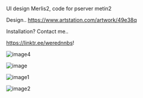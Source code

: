 UI design Merlis2, code for pserver metin2

Design..
https://www.artstation.com/artwork/49e38q

Installation? Contact me..

https://linktr.ee/werednnbs!

![image4](https://github.com/werednnbs/merlis-ui-work/assets/70537715/827e92dc-a7a7-4b82-94a5-23a5afba4f89)

![image](https://github.com/werednnbs/merlis-ui-work/assets/70537715/dbfa301e-fa91-47ab-83d1-28b01fb64ae3)

![image1](https://github.com/werednnbs/merlis-ui-work/assets/70537715/5f4092ed-4823-494e-b830-6016043f315f)

![image2](https://github.com/werednnbs/merlis-ui-work/assets/70537715/fc4d21ee-58ef-4835-ba7f-4d7412074d2d)
